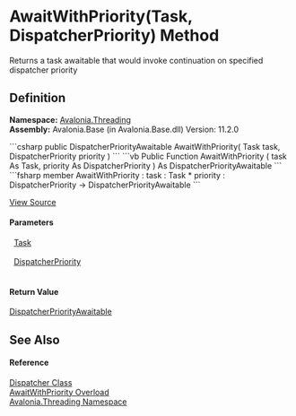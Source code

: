 # AwaitWithPriority(Task, DispatcherPriority) Method


Returns a task awaitable that would invoke continuation on specified dispatcher priority



## Definition
**Namespace:** <a href="N_Avalonia_Threading">Avalonia.Threading</a>  
**Assembly:** Avalonia.Base (in Avalonia.Base.dll) Version: 11.2.0

<Tabs groupId="api-code-preview">
<TabItem value="csharp" label="C#">
```csharp
public DispatcherPriorityAwaitable AwaitWithPriority(
	Task task,
	DispatcherPriority priority
)
```
</TabItem>
<TabItem value="vb" label="VB">
```vb
Public Function AwaitWithPriority ( 
	task As Task,
	priority As DispatcherPriority
) As DispatcherPriorityAwaitable
```
</TabItem>
<TabItem value="fsharp" label="F#">
```fsharp
member AwaitWithPriority : 
        task : Task * 
        priority : DispatcherPriority -> DispatcherPriorityAwaitable 
```
</TabItem>
</Tabs>



<a href="https://github.com/AvaloniaUI/Avalonia/tree/master/src/Avalonia.Base/Threading/Dispatcher.Invoke.cs#L667" title="View the source code">View Source</a>



#### Parameters
<dl><dt>  <a href="https://learn.microsoft.com/dotnet/api/system.threading.tasks.task" target="_blank" rel="noopener noreferrer">Task</a></dt><dd> </dd><dt>  <a href="T_Avalonia_Threading_DispatcherPriority">DispatcherPriority</a></dt><dd> </dd></dl>

#### Return Value
<a href="T_Avalonia_Threading_DispatcherPriorityAwaitable">DispatcherPriorityAwaitable</a>

## See Also


#### Reference
<a href="T_Avalonia_Threading_Dispatcher">Dispatcher Class</a>  
<a href="Overload_Avalonia_Threading_Dispatcher_AwaitWithPriority">AwaitWithPriority Overload</a>  
<a href="N_Avalonia_Threading">Avalonia.Threading Namespace</a>  

